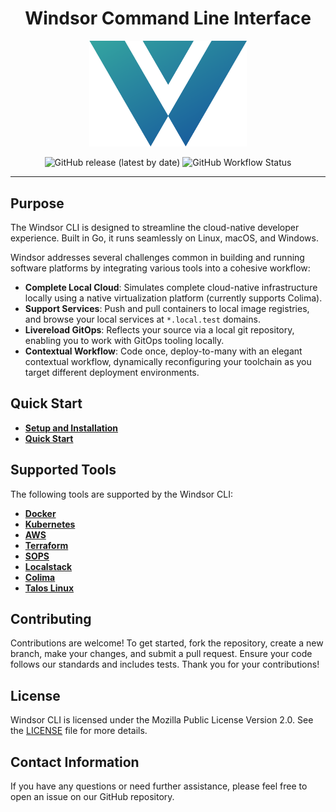 <div align="center">
  <h1>Windsor Command Line Interface</h1>

  <p>
    <img src="img/windsor-logo.png" alt="Windsor CLI Logo" style="width: 50%; height: auto;">
  </p>

  <p>
    <img src="https://img.shields.io/github/v/release/windsorcli/cli" alt="GitHub release (latest by date)">
    <img src="https://img.shields.io/github/actions/workflow/status/windsorcli/cli/ci.yaml" alt="GitHub Workflow Status">
  </p>

  <hr>
</div>

## Purpose

The Windsor CLI is designed to streamline the cloud-native developer experience. Built in Go, it runs seamlessly on Linux, macOS, and Windows.

Windsor addresses several challenges common in building and running software platforms by integrating various tools into a cohesive workflow:

- **Complete Local Cloud**: Simulates complete cloud-native infrastructure locally using a native virtualization platform (currently supports Colima).
- **Support Services**: Push and pull containers to local image registries, and browse your local services at `*.local.test` domains.
- **Livereload GitOps**: Reflects your source via a local git repository, enabling you to work with GitOps tooling locally.
- **Contextual Workflow**: Code once, deploy-to-many with an elegant contextual workflow, dynamically reconfiguring your toolchain as you target different deployment environments.

## Quick Start

- **[Setup and Installation](install.md)**
- **[Quick Start](quick-start.md)**

## Supported Tools

The following tools are supported by the Windsor CLI:

- [**Docker**](https://github.com/docker/docker-ce)
- [**Kubernetes**](https://github.com/kubernetes/kubernetes)
- [**AWS**](https://github.com/aws/aws-cli)
- [**Terraform**](https://github.com/hashicorp/terraform)
- [**SOPS**](https://github.com/mozilla/sops)
- [**Localstack**](https://github.com/localstack/localstack)
- [**Colima**](https://github.com/abiosoft/colima)
- [**Talos Linux**](https://github.com/siderolabs/talos)

## Contributing

Contributions are welcome! To get started, fork the repository, create a new branch, make your changes, and submit a pull request. Ensure your code follows our standards and includes tests. Thank you for your contributions!

## License

Windsor CLI is licensed under the Mozilla Public License Version 2.0. See the [LICENSE](LICENSE) file for more details.

## Contact Information

If you have any questions or need further assistance, please feel free to open an issue on our GitHub repository.
